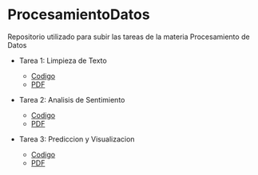 # ProcesamientoDatos
Repositorio utilizado para subir las tareas de la materia Procesamiento de Datos

- Tarea 1: Limpieza de Texto
    - [Codigo](https://github.com/Steelfenix/ProcesamientoDatos/blob/main/Tarea%201/Tarea%201.ipynb)
    - [PDF](https://github.com/Steelfenix/ProcesamientoDatos/blob/main/Tarea%201/Tarea%201%20-%20Jose%20Adrian%20Castillo%20Sierra%20-%201664207.pdf)

- Tarea 2: Analisis de Sentimiento
    - [Codigo](https://github.com/Steelfenix/ProcesamientoDatos/blob/main/Tarea%202/Tarea%202.ipynb)
    - [PDF](https://github.com/Steelfenix/ProcesamientoDatos/blob/main/Tarea%202/Tarea%202%20-%20Jose%20Adrian%20Castillo%20Sierra.pdf)

- Tarea 3: Prediccion y Visualizacion
    - [Codigo](https://github.com/Steelfenix/ProcesamientoDatos/blob/main/Tarea%203/Tarea%203.ipynb)
    - [PDF](https://github.com/Steelfenix/ProcesamientoDatos/blob/main/Tarea%203/Tarea%203%20-%20Jose%20Adrian%20Castillo%20Sierra.pdf)

